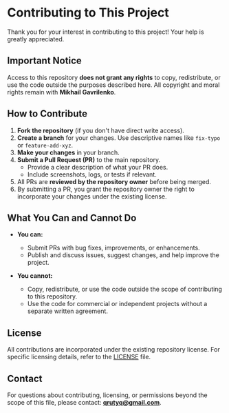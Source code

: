 # Contributing to This Project

Thank you for your interest in contributing to this project! Your help is greatly appreciated.

## Important Notice

Access to this repository **does not grant any rights** to copy, redistribute, or use the code outside the purposes described here. All copyright and moral rights remain with **Mikhail Gavrilenko**.

## How to Contribute

1. **Fork the repository** (if you don't have direct write access).  
2. **Create a branch** for your changes. Use descriptive names like `fix-typo` or `feature-add-xyz`.  
3. **Make your changes** in your branch.  
4. **Submit a Pull Request (PR)** to the main repository.  
   - Provide a clear description of what your PR does.  
   - Include screenshots, logs, or tests if relevant.  
5. All PRs are **reviewed by the repository owner** before being merged.  
6. By submitting a PR, you grant the repository owner the right to incorporate your changes under the existing license.

## What You Can and Cannot Do

- **You can:**  
  - Submit PRs with bug fixes, improvements, or enhancements.  
  - Publish and discuss issues, suggest changes, and help improve the project.  

- **You cannot:**  
  - Copy, redistribute, or use the code outside the scope of contributing to this repository.  
  - Use the code for commercial or independent projects without a separate written agreement.

## License

All contributions are incorporated under the existing repository license. For specific licensing details, refer to the [LICENSE](https://github.com/qrutyy/DepNavIOS/blob/main/LICENSE.md) file.

## Contact

For questions about contributing, licensing, or permissions beyond the scope of this file, please contact: **qrutyq@gmail.com**.

